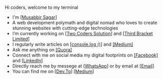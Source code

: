 Hi coders, welcome to my terminal<br>
<ul>
<li>I'm [<a href="https://musabbirsagar.com/" target="_blank">Musabbir Sagar</a>]</li>
<li>A web development polymath and digital nomad who loves to create stunning websites with cutting-edge technologies</li>
<li>I’m currently working on [<a href="https://www.facebook.com/wwolverinee"  target="_blank">Two Coders Solution</a>] and [<a href="https://www.facebook.com/wwolverinee"  target="_blank">Third Bracket Limited</a>]</li>
<li>I regularly write articles on <a href="https://www.blog.musabbirsagar.com"  target="_blank">[console.log ()]</a> and <a href="https://medium.com/@sagarmusabbir"  target="_blank">[Medium]</a></li>
<li>Ask me anything on <a href="https://bn.quora.com/profile/Musabbir-Sagar-1" target="_blank">[Quora]</a></li>
<li>Connect with me on social media my digital footprints on <a href="https://www.facebook.com/wwolverinee"  target="_blank">[Facebook]</a> and [<a href="https://www.linkedin.com/in/musabbirsagar/" target="_blank">LinkedIn</a>]</li>
<li>Directly reach me by messege at [<a href="https://wa.me/881765692886" target="_blank">WhatsApp</a>] or by email at [<a href="mailto:sagarmusabbir@gmail.com" target="_blank">Email</a>]</li>
<li>You can find me on [<a href="https://dev.to/sagarmusabbir"  target="_blank">Dev.To</a>] [<a href="https://medium.com/@sagarmusabbir"  target="_blank">Medium</a>]</li>  
</ul> 
